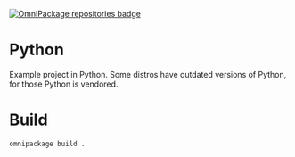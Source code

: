 [![OmniPackage repositories badge](https://repositories.omnipackage.org/oleg/examples-python/examples-python.svg)](https://web.omnipackage.org/oleg/examples-python/install)

# Python

Example project in Python. Some distros have outdated versions of Python, for those Python is vendored.

# Build
```
omnipackage build .
```
